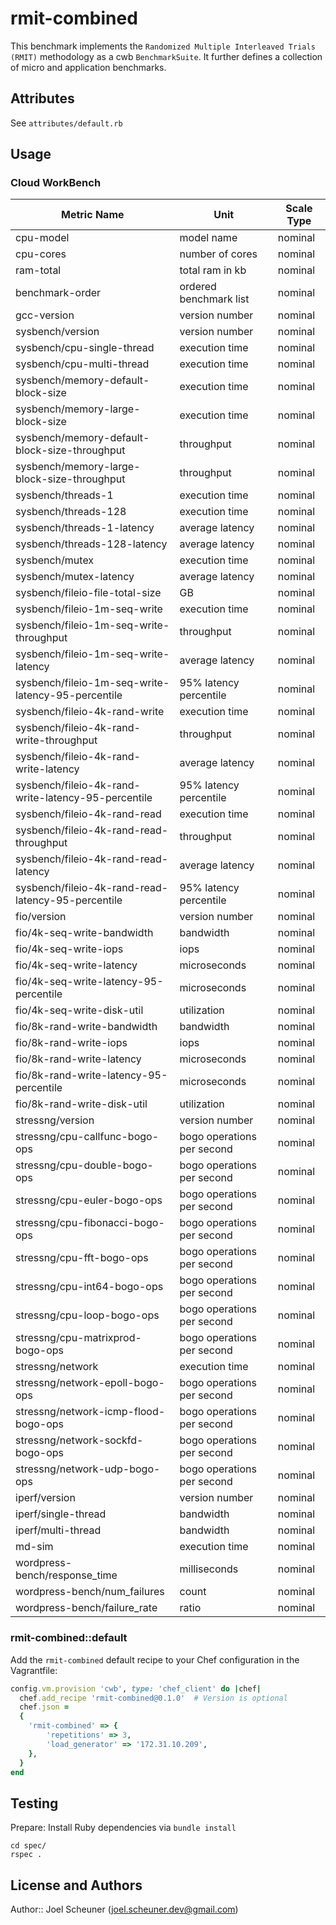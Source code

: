 # rmit-combined

This benchmark implements the `Randomized Multiple Interleaved Trials (RMIT)` methodology as a cwb `BenchmarkSuite`. It further defines a collection of micro and application benchmarks.

## Attributes

See `attributes/default.rb`

## Usage

### Cloud WorkBench

| Metric Name                  | Unit                   | Scale Type    |
| ---------------------------- | ---------------------- | ------------- |
| cpu-model                    | model name             | nominal       |
| cpu-cores                    | number of cores        | nominal       |
| ram-total                    | total ram in kb        | nominal       |
| benchmark-order              | ordered benchmark list | nominal       |
| gcc-version                  | version number         | nominal       |
| sysbench/version             | version number         | nominal       |
| sysbench/cpu-single-thread   | execution time         | nominal       |
| sysbench/cpu-multi-thread    | execution time         | nominal       |
| sysbench/memory-default-block-size | execution time   | nominal       |
| sysbench/memory-large-block-size   | execution time   | nominal       |
| sysbench/memory-default-block-size-throughput | throughput       | nominal       |
| sysbench/memory-large-block-size-throughput   | throughput       | nominal       |
| sysbench/threads-1           | execution time         | nominal       |
| sysbench/threads-128         | execution time         | nominal       |
| sysbench/threads-1-latency   | average latency        | nominal       |
| sysbench/threads-128-latency | average latency        | nominal       |
| sysbench/mutex               | execution time         | nominal       |
| sysbench/mutex-latency       | average latency        | nominal       |
| sysbench/fileio-file-total-size | GB                  | nominal       |
| sysbench/fileio-1m-seq-write | execution time         | nominal       |
| sysbench/fileio-1m-seq-write-throughput | throughput  | nominal       |
| sysbench/fileio-1m-seq-write-latency | average latency | nominal |
| sysbench/fileio-1m-seq-write-latency-95-percentile  | 95% latency percentile | nominal |
| sysbench/fileio-4k-rand-write | execution time | nominal |
| sysbench/fileio-4k-rand-write-throughput  | throughput | nominal |
| sysbench/fileio-4k-rand-write-latency | average latency | nominal |
| sysbench/fileio-4k-rand-write-latency-95-percentile | 95% latency percentile | nominal |
| sysbench/fileio-4k-rand-read  | execution time | nominal |
| sysbench/fileio-4k-rand-read-throughput | throughput | nominal |
| sysbench/fileio-4k-rand-read-latency  | average latency | nominal |
| sysbench/fileio-4k-rand-read-latency-95-percentile  | 95% latency percentile | nominal |
| fio/version                  | version number         | nominal       |
| fio/4k-seq-write-bandwidth | bandwidth | nominal |
| fio/4k-seq-write-iops | iops | nominal |
| fio/4k-seq-write-latency | microseconds | nominal |
| fio/4k-seq-write-latency-95-percentile | microseconds | nominal |
| fio/4k-seq-write-disk-util | utilization | nominal |
| fio/8k-rand-write-bandwidth | bandwidth | nominal |
| fio/8k-rand-write-iops | iops | nominal |
| fio/8k-rand-write-latency | microseconds | nominal |
| fio/8k-rand-write-latency-95-percentile | microseconds | nominal |
| fio/8k-rand-write-disk-util | utilization | nominal |
| stressng/version | version number | nominal |
| stressng/cpu-callfunc-bogo-ops | bogo operations per second | nominal |
| stressng/cpu-double-bogo-ops | bogo operations per second | nominal |
| stressng/cpu-euler-bogo-ops | bogo operations per second | nominal |
| stressng/cpu-fibonacci-bogo-ops | bogo operations per second | nominal |
| stressng/cpu-fft-bogo-ops | bogo operations per second | nominal |
| stressng/cpu-int64-bogo-ops | bogo operations per second | nominal |
| stressng/cpu-loop-bogo-ops | bogo operations per second | nominal |
| stressng/cpu-matrixprod-bogo-ops | bogo operations per second | nominal |
| stressng/network | execution time | nominal |
| stressng/network-epoll-bogo-ops | bogo operations per second | nominal |
| stressng/network-icmp-flood-bogo-ops | bogo operations per second | nominal |
| stressng/network-sockfd-bogo-ops | bogo operations per second | nominal |
| stressng/network-udp-bogo-ops | bogo operations per second | nominal |
| iperf/version | version number | nominal |
| iperf/single-thread | bandwidth | nominal |
| iperf/multi-thread | bandwidth | nominal |
| md-sim | execution time | nominal |
| wordpress-bench/response_time | milliseconds | nominal       |
| wordpress-bench/num_failures | count             | nominal       |
| wordpress-bench/failure_rate | ratio             | nominal       |

### rmit-combined::default

Add the `rmit-combined` default recipe to your Chef configuration in the Vagrantfile:

```ruby
config.vm.provision 'cwb', type: 'chef_client' do |chef|
  chef.add_recipe 'rmit-combined@0.1.0'  # Version is optional
  chef.json =
  {
    'rmit-combined' => {
        'repetitions' => 3,
        'load_generator' => '172.31.10.209',
    },
  }
end
```

## Testing

Prepare: Install Ruby dependencies via `bundle install`

```shell
cd spec/
rspec .
```

## License and Authors

Author:: Joel Scheuner (joel.scheuner.dev@gmail.com)

